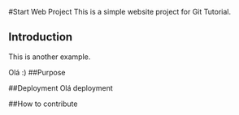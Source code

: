 #Start Web Project
This is a simple website project for Git Tutorial.

## Introduction
This is another example.

Olá :)
##Purpose

##Deployment
Olá deployment

##How to contribute